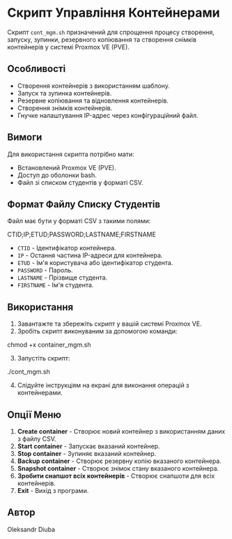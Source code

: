 # Скрипт Управління Контейнерами

Скрипт `cont_mgm.sh` призначений для спрощення процесу створення, запуску, зупинки, резервного копіювання та створення снімків контейнерів у системі Proxmox VE (PVE).

## Особливості

- Створення контейнерів з використанням шаблону.
- Запуск та зупинка контейнерів.
- Резервне копіювання та відновлення контейнерів.
- Створення знімків контейнерів.
- Гнучке налаштування IP-адрес через конфігураційний файл.

## Вимоги

Для використання скрипта потрібно мати:

- Встановлений Proxmox VE (PVE).
- Доступ до оболонки bash.
- Файл зі списком студентів у форматі CSV.

## Формат Файлу Списку Студентів

Файл має бути у форматі CSV з такими полями:

CTID;IP;ETUD;PASSWORD;LASTNAME;FIRSTNAME

- `CTID` - Ідентифікатор контейнера.
- `IP` - Остання частина IP-адреси для контейнера.
- `ETUD` - Ім'я користувача або ідентифікатор студента.
- `PASSWORD` - Пароль.
- `LASTNAME` - Прізвище студента.
- `FIRSTNAME` - Ім'я студента.

## Використання

1. Завантажте та збережіть скрипт у вашій системі Proxmox VE.
2. Зробіть скрипт виконуваним за допомогою команди:

chmod +x container_mgm.sh


3. Запустіть скрипт:

./cont_mgm.sh


4. Слідуйте інструкціям на екрані для виконання операцій з контейнерами.

## Опції Меню

1. **Create container** - Створює новий контейнер з використанням даних з файлу CSV.
2. **Start container** - Запускає вказаний контейнер.
3. **Stop container** - Зупиняє вказаний контейнер.
4. **Backup container** - Створює резервну копію вказаного контейнера.
5. **Snapshot container** - Створює знімок стану вказаного контейнера.
6. **Зробити снапшот всіх контейнерів** - Створює снапшоти для всіх контейнерів.
0. **Exit** - Вихід з програми.

## Автор

Oleksandr Diuba



